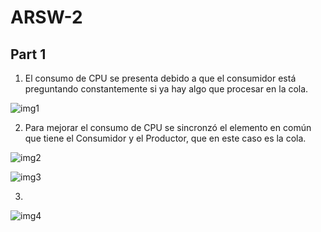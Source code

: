 # ARSW-2
## Part 1
1.  El consumo de CPU  se presenta debido a que el consumidor está preguntando constantemente si ya hay algo que procesar en la cola.

![img1](https://user-images.githubusercontent.com/48091585/73452846-c759c480-4338-11ea-8881-269b8e19d15b.PNG)

2.  Para mejorar el consumo de CPU  se sincronzó el elemento en común que tiene el Consumidor y el Productor, que en este caso es la cola.

![img2](https://user-images.githubusercontent.com/48091585/73459624-3210fd00-4345-11ea-953a-f3b898790abc.PNG)

![img3](https://user-images.githubusercontent.com/48091585/73459629-34735700-4345-11ea-8bee-dca4a7ef27ee.PNG)

3.  

![img4](https://user-images.githubusercontent.com/48091585/73884491-f9d15900-4833-11ea-81d0-b2990c562491.png)

